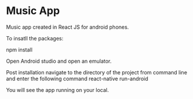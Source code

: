 # Music App
Music app created in React JS for android phones. 


To insatll the packages: 

npm install

Open Android studio and open an emulator. 

Post installation navigate to the directory of the project from command line and enter the following command 
react-native run-android

You will see the app running on your local. 


